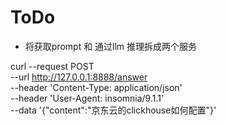 # ToDo

- 将获取prompt 和 通过llm 推理拆成两个服务






curl --request POST \
  --url http://127.0.0.1:8888/answer \
  --header 'Content-Type: application/json' \
  --header 'User-Agent: insomnia/9.1.1' \
  --data '{"content":"京东云的clickhouse如何配置"}'